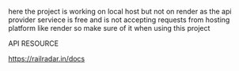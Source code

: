 here the project is working on local host but not on render as the api provider serviece is free and is not accepting requests from hosting platform
like render so make sure of it when using this project 


API RESOURCE

https://railradar.in/docs

